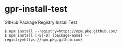 # gpr-install-test
 GitHub Package Registry Install Test
 
```shell
$ npm install --registry=https://npm.pkg.github.com/
$ npm install [-S|-D] [package-name] --registry=https://npm.pkg.github.com/
```
